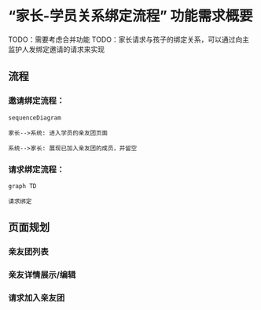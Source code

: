 # “家长-学员关系绑定流程” 功能需求概要

TODO：需要考虑合并功能
TODO：家长请求与孩子的绑定关系，可以通过向主监护人发绑定邀请的请求来实现

## 流程

### 邀请绑定流程：

```mermaid
sequenceDiagram

家长-->系统: 进入学员的亲友团页面

系统-->家长: 展现已加入亲友团的成员，并留空

```

### 请求绑定流程：

```mermaid
graph TD

请求绑定

```

## 页面规划

### 亲友团列表

### 亲友详情展示/编辑

### 请求加入亲友团
<!--stackedit_data:
eyJoaXN0b3J5IjpbMTA4NzU4NDA3NCw3MjQzMjI3LDUzODAyMz
g5MiwtOTY3MDc3MzcyLDEzODUxNzQwNjMsLTEwNzQ5OTQzODks
MTM4NTE3NDA2M119
-->